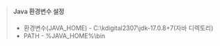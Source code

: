 > #### Java 환경변수 설정
>
> * 환경변수(JAVA_HOME) - C:\kdigital2307\jdk-17.0.8+7(자바 디렉토리)
> * PATH - %JAVA_HOME%\bin
